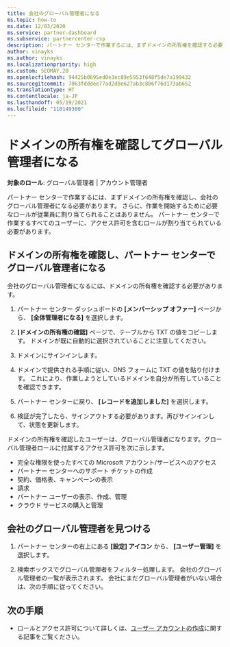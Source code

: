 ```yaml
---
title: 会社のグローバル管理者になる
ms.topic: how-to
ms.date: 12/03/2020
ms.service: partner-dashboard
ms.subservice: partnercenter-csp
description: パートナー センターで作業するには、まずドメインの所有権を確認する必要があります。 これを行う方法と、ユーザーを追加できるグローバル管理者になる方法について説明します。
author: vinayks
ms.author: vinayks
ms.localizationpriority: high
ms.custom: SEOMAY.20
ms.openlocfilehash: 94425b0695ed0e3ec89e5953f648f5de7a199432
ms.sourcegitcommit: 7063fdddee77ad2d8e627ab3c806f76d173ab652
ms.translationtype: HT
ms.contentlocale: ja-JP
ms.lasthandoff: 05/19/2021
ms.locfileid: "110149300"
---
```

# <a name="verify-your-domain-ownership-to-become-global-admin"></a>ドメインの所有権を確認してグローバル管理者になる 


**対象のロール**: グローバル管理者 | アカウント管理者

パートナー センターで作業するには、まずドメインの所有権を確認し、会社のグローバル管理者になる必要があります。 さらに、作業を開始するために必要なロールが従業員に割り当てられることはありません。  パートナー センターで作業するすべてのユーザーに、アクセス許可を含むロールが割り当てられている必要があります。  

## <a name="verify-your-domain-ownership-to-become-a-global-admin-in-partner-center"></a>ドメインの所有権を確認し、パートナー センターでグローバル管理者になる

会社のグローバル管理者になるには、ドメインの所有権を確認する必要があります。

1. パートナー センター ダッシュボードの **[メンバーシップ オファー]** ページから、 **[全体管理者になる]** を選択します。 

2. **[ドメインの所有権の確認]** ページで、テーブルから TXT の値をコピーします。 ドメインが既に自動的に選択されていることに注意してください。

3. ドメインにサインインします。 

4. ドメインで提供される手順に従い、DNS フォームに TXT の値を貼り付けます。  これにより、作業しようとしているドメインを自分が所有していることを確認できます。

5. パートナー センターに戻り、 **[レコードを追加しました]** を選択します。

6. 検証が完了したら、サインアウトする必要があります。再びサインインして、状態を更新します。 

ドメインの所有権を確認したユーザーは、グローバル管理者になります。グローバル管理者ロールに付属するアクセス許可を次に示します。

- 完全な権限を使ったすべての Microsoft アカウント/サービスへのアクセス 
- パートナー センターへのサポート チケットの作成
- 契約、価格表、キャンペーンの表示
- 請求
- パートナー ユーザーの表示、作成、管理
- クラウド サービスの購入と管理

## <a name="find-the-companys-global-admin"></a>会社のグローバル管理者を見つける

1. パートナー センターの右上にある **[設定] アイコン** から、 **[ユーザー管理]** を選択します。

1. 検索ボックスでグローバル管理者をフィルター処理します。 会社のグローバル管理者の一覧が表示されます。 会社にまだグローバル管理者がいない場合は、次の手順に従ってください。

## <a name="next-steps"></a>次の手順

- ロールとアクセス許可について詳しくは、[ユーザー アカウントの作成](create-user-accounts-and-set-permissions.md)に関する記事をご覧ください。 